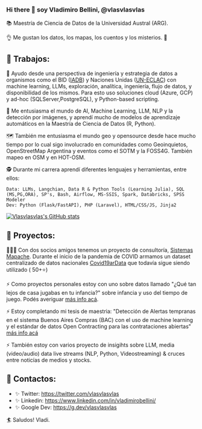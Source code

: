 ### Hi there 👋 soy Vladimiro Bellini, @vlasvlasvlas

📚 Maestría de Ciencia de Datos de la Universidad Austral (ARG). 

👌 Me gustan los datos, los mapas, los cuentos y los misterios. 🌌

## 🖤 Trabajos:

👷 Ayudo desde una perspectiva de ingeniería y estrategia de datos a organismos como el BID ([IADB](https://www.iadb.org/es/reforma-modernizacion-del-estado/iniciativas-mapainversiones)) y Naciones Unidas ([UN-ECLAC](https://statistics.cepal.org/portal/cepalstat/index.html?lang=es)) con machine learning, LLMs, exploración, analítica, ingeniería, flujo de datos, y disponibilidad de los mismos. Para esto uso soluciones cloud (Azure, GCP) y ad-hoc (SQLServer,PostgreSQL), y Python-based scripting. 

📑 Me entusiasma el mundo de AI, Machine Learning, LLM, NLP y la detección por imágenes, y aprendí mucho de modelos de aprendizaje automáticos en la Maestría de Ciencia de Datos (R, Python).

🗺️ También me entusiasma el mundo geo y opensource desde hace mucho tiempo por lo cual sigo involucrado en comunidades como Geoinquietos, OpenStreetMap Argentina y eventos como el SOTM y la FOSS4G. También mapeo en OSM y en HOT-OSM.

🕵 Durante mi carrera aprendí diferentes lenguajes y herramientas, entre ellos:

    Data: LLMs, Langchian, Data R & Python Tools (Learning Julia), SQL (MS,PG,ORA), SP's, Bash, Airflow, MS-SSIS, Spark, Databricks, SPSS Modeler
    Dev: Python (Flask/FastAPI), PHP (Laravel), HTML/CSS/JS, Jinja2

[![Vlasvlasvlas's GitHub stats](https://github-readme-stats.vercel.app/api?username=vlasvlasvlas)](https://github.com/vlasvlasvlas/github-readme-stats)


## 🖤 Proyectos:

🧑‍🤝‍🧑 Con dos socios amigos tenemos un proyecto de consultoría, [Sistemas Mapache](https://smapache.com.ar/es/). Durante el inicio de la pandemia de COVID armamos un dataset centralizado de datos nacionales [Covid19arData](https://github.com/SistemasMapache/Covid19arData) que todavía sigue siendo utilizado ( 50+⭐)

⚡ Como proyectos personales estoy con uno sobre datos llamado "¿Qué tan lejos de casa jugabas en tu infancia?" sobre infancia y uso del tiempo de juego. Podés averiguar [más info acá](https://docs.google.com/presentation/d/e/2PACX-1vR6HCGy6Iq3ICA2urQsDEVVJhoXhyJKK_AGJ4VQyVnf6nZVmSX6IEz6Gfo62-QaVIc-g9mGfWCle4iD/pub?start=false&loop=false&delayms=3000). 

⚡ Estoy completando mi tesis de maestria: "Detección de Alertas tempranas en el sistema Buenos Aires Compras (BAC) con el uso de machine learning y el estándar de datos Open Contracting para las contrataciones abiertas" [más info acá](https://github.com/vlasvlasvlas/buenosaires_ocds_redflags)

⚡ También estoy con varios proyecto de insigihts sobre LLM, media (video/audio) data live streams (NLP, Python, Videostreaming) & cruces entre noticías de medios y stocks.

## 🖤 Contactos: 
* ✨ Twitter: https://twitter.com/vlasvlasvlas
* ✨ Linkedin: https://www.linkedin.com/in/vladimirobellini/
* ✨ Google Dev: https://g.dev/vlasvlasvlas

🏄 Saludos! Vladi.
